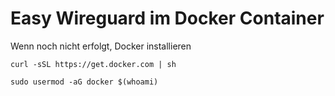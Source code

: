 # Easy Wireguard im Docker Container
Wenn noch nicht erfolgt, Docker installieren

```
curl -sSL https://get.docker.com | sh
```
```
sudo usermod -aG docker $(whoami)
```
